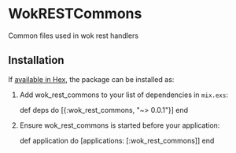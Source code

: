 # WokRESTCommons

Common files used in wok rest handlers 

## Installation

If [available in Hex](https://hex.pm/docs/publish), the package can be installed as:

  1. Add wok_rest_commons to your list of dependencies in `mix.exs`:

        def deps do
          [{:wok_rest_commons, "~> 0.0.1"}]
        end

  2. Ensure wok_rest_commons is started before your application:

        def application do
          [applications: [:wok_rest_commons]]
        end

